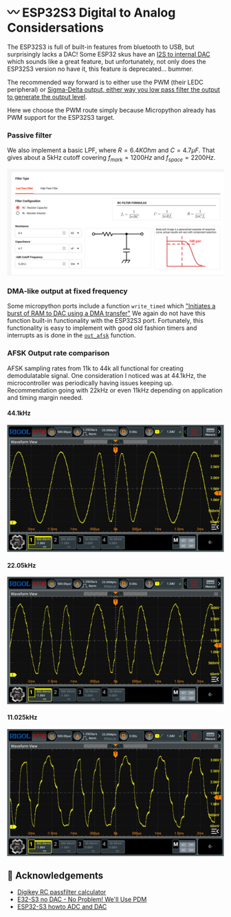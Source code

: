 # 〰️ ESP32S3 Digital to Analog Considersations

The ESP32S3 is full of built-in features from bluetooth to USB, but surprisingly lacks a DAC!  Some ESP32 skus have an [I2S to internal DAC](https://docs.espressif.com/projects/esp-idf/en/v4.4.1/esp32/api-reference/peripherals/i2s.html#configuring-i2s-to-use-internal-dac-for-analog-output) which sounds like a great feature, but unfortunately, not only does the ESP32S3 version no have it, this feature is deprecated... bummer.

The recommended way forward is to either use the PWM (their LEDC peripheral) or [Sigma-Delta output, either way you low pass filter the output to generate the output level](https://github.com/espressif/esp-idf/tree/b4268c874a4cf8fcf7c0c4153cffb76ad2ddda4e/examples/peripherals/sigma_delta/sdm_dac).  

Here we choose the PWM route simply because Micropython already has PWM support for the ESP32S3 target.  

### Passive filter

We also implement a basic LPF, where $` R = 6.4K Ohm `$ and $` C = 4.7\mu F `$.  That gives about a 5kHz cutoff covering $`f_{mark} = 1200Hz`$ and $`f_{space} = 2200Hz`$.

<img src="lpf.png?raw=true" alt="" width="600">

### DMA-like output at fixed frequency

Some micropython ports include a function ```write_timed``` which ["Initiates a burst of RAM to DAC using a DMA transfer"](https://docs.micropython.org/en/latest/library/pyb.DAC.html) We again do not have this function built-in functionality with the ESP32S3 port.  Fortunately, this functionality is easy to implement with good old fashion timers and interrupts as is done in the [```out_afsk```](https://github.com/stephanelsmith/micro-aprs/blob/66a3320c805cfefc5a061813a750ab156988ca0d/src/tinys3.py#L38) function.

### AFSK Output rate comparison
AFSK sampling rates from 11k to 44k all functional for creating demodulatable signal.  One consideration I noticed was at 44.1kHz, the microcontroller was periodically having issues keeping up.  Recommendation going with 22kHz or even 11kHz depending on application and timing margin needed.

#### 44.1kHz
<img src="44k.jpg" width="600">

#### 22.05kHz
<img src="22k.jpg" width="600">

#### 11.025kHz
<img src="11k.jpg" width="600">


## :raised_hands: Acknowledgements
- [Digikey RC passfilter calculator](https://www.digikey.com/en/resources/conversion-calculators/conversion-calculator-low-pass-and-high-pass-filter)
- [E32-S3 no DAC - No Problem! We'll Use PDM](https://www.atomic14.com/2024/01/05/esp32-s3-no-pins.html#:~:text=So%2C%20there's%20no%20DAC%20on,and%20use%20an%20analog%20amplifier.)
- [ESP32-S3 howto ADC and DAC](https://github.com/nakhonthai/ESP32APRS_T-TWR/tree/main/doc)


